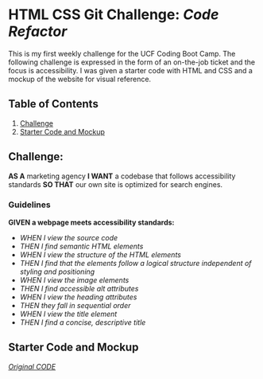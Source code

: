 # **HTML CSS Git Challenge**: *Code Refactor*
This is my first weekly challenge for the UCF Coding Boot Camp. The following challenge is expressed in the form of an on-the-job ticket and the focus is accessibility. I was given a starter code with HTML and CSS and a mockup of the website for visual reference. 

## **Table of Contents**

1. [Challenge](https://github.com/iiTONELOC/codeRefactor/blob/master/README.md#challenge)
2. [Starter Code and Mockup](https://github.com/iiTONELOC/codeRefactor/blob/master/README.md#starter-code-and-mockup)

## **Challenge:**
__AS A__ marketing agency
__I WANT__ a codebase that follows accessibility standards
__SO THAT__ our own site is optimized for search engines.

### **Guidelines** ###
__GIVEN a webpage meets accessibility standards:__

* _WHEN I view the source code_
* _THEN I find semantic HTML elements_
* _WHEN I view the structure of the HTML elements_
* _THEN I find that the elements follow a logical structure independent of styling and positioning_
* _WHEN I view the image elements_
* _THEN I find accessible alt attributes_
* _WHEN I view the heading attributes_
* _THEN they fall in sequential order_
* _WHEN I view the title element_
* _THEN I find a concise, descriptive title_

## **Starter Code and Mockup**

[*Original CODE*](https://github.com/iiTONELOC/codeRefactor/blob/master/startercode)
